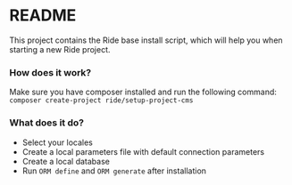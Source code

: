 # README #

This project contains the Ride base install script, which will help you when starting a new Ride project.

### How does it work? ###

Make sure you have composer installed and run the following command:
`composer create-project ride/setup-project-cms`

### What does it do? ###

* Select your locales
* Create a local parameters file with default connection parameters
* Create a local database
* Run `ORM define` and `ORM generate` after installation
